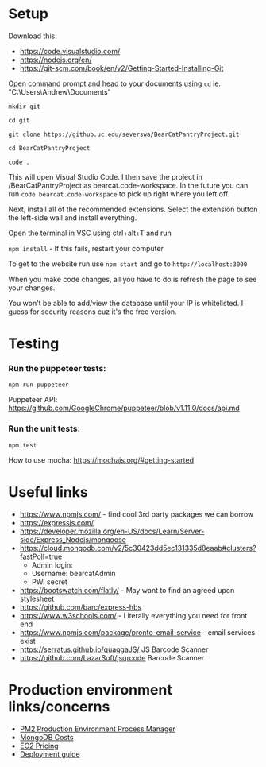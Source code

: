 # Setup

Download this:

- https://code.visualstudio.com/
- https://nodejs.org/en/
- https://git-scm.com/book/en/v2/Getting-Started-Installing-Git

Open command prompt and head to your documents using `cd` ie. "C:\Users\Andrew\Documents"

`mkdir git`

`cd git`

`git clone https://github.uc.edu/severswa/BearCatPantryProject.git`

`cd BearCatPantryProject`

`code .`

This will open Visual Studio Code. I then save the project in /BearCatPantryProject as bearcat.code-workspace. In the future you can run `code bearcat.code-workspace` to pick up right where you left off.

Next, install all of the recommended extensions. Select the extension button the left-side wall and install everything.

Open the terminal in VSC using ctrl+alt+T and run

`npm install` - If this fails, restart your computer

To get to the website run use `npm start`
and go to `http://localhost:3000`

When you make code changes, all you have to do is refresh the page to see your changes.

You won't be able to add/view the database until your IP is whitelisted. I guess for security reasons cuz it's the free version.

# Testing

### Run the puppeteer tests:

`npm run puppeteer`

Puppeteer API: https://github.com/GoogleChrome/puppeteer/blob/v1.11.0/docs/api.md

### Run the unit tests:

`npm test`

How to use mocha: https://mochajs.org/#getting-started

# Useful links

- https://www.npmjs.com/ - find cool 3rd party packages we can borrow
- https://expressjs.com/
- https://developer.mozilla.org/en-US/docs/Learn/Server-side/Express_Nodejs/mongoose
- https://cloud.mongodb.com/v2/5c30423dd5ec131335d8eaab#clusters?fastPoll=true
  - Admin login:
  - Username: bearcatAdmin
  - PW: secret
- https://bootswatch.com/flatly/ - May want to find an agreed upon stylesheet
- https://github.com/barc/express-hbs
- https://www.w3schools.com/ - Literally everything you need for front end
- https://www.npmjs.com/package/pronto-email-service - email services exist
- https://serratus.github.io/quaggaJS/ JS Barcode Scanner
- https://github.com/LazarSoft/jsqrcode Barcode Scanner

# Production environment links/concerns

- [PM2 Production Environment Process Manager](https://github.com/Unitech/pm2)
- [MongoDB Costs](https://cloud.mongodb.com/v2/5c30423dd5ec131335d8eaab#clusters/edit/BearcatPantry)
- [EC2 Pricing](https://aws.amazon.com/ec2/pricing/on-demand/)
- [Deployment guide](https://medium.com/@Keithweaver_/setting-up-mern-stack-on-aws-ec2-6dc599be4737)
